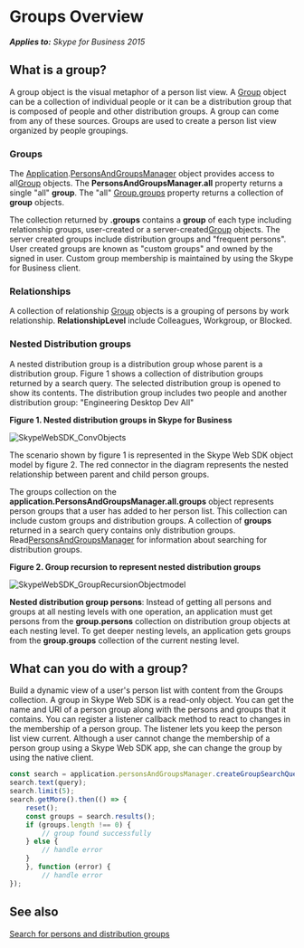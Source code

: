 
# Groups Overview


 _**Applies to:** Skype for Business 2015_

## What is a group?

A group object is the visual metaphor of a person list view. A <a href="http://officedev.github.io/skype-docs/Skype/WebSDK/model/api/interfaces/jcafe.group.html" target="">Group</a> object can be a collection of individual people or it can be a distribution group that is composed of people and other distribution groups. A group can come from any of these sources. Groups are used to create a person list view organized by people groupings.


### Groups

The <a href="http://officedev.github.io/skype-docs/Skype/WebSDK/model/api/interfaces/jcafe.application.html" target="">Application</a>.<a href="http://officedev.github.io/skype-docs/Skype/WebSDK/model/api/interfaces/jcafe.personsandgroupsmanager.html" target="">PersonsAndGroupsManager</a> object provides access to all<a href="http://officedev.github.io/skype-docs/Skype/WebSDK/model/api/interfaces/jcafe.group.html" target="">Group</a> objects. The **PersonsAndGroupsManager.all** property returns a single "all" **group**. The "all" <a href="http://officedev.github.io/skype-docs/Skype/WebSDK/model/api/interfaces/jcafe.group.html#groups" target="">Group.groups</a> property returns a collection of **group** objects.

The collection returned by **.groups** contains a **group** of each type including relationship groups, user-created or a server-created<a href="http://officedev.github.io/skype-docs/Skype/WebSDK/model/api/interfaces/jcafe.group.html" target="">Group</a> objects. The server created groups include distribution groups and "frequent persons". User created groups are known as "custom groups" and owned by the signed in user. Custom group membership is maintained by using the Skype for Business client.


### Relationships

A collection of relationship <a href="http://officedev.github.io/skype-docs/Skype/WebSDK/model/api/interfaces/jcafe.group.html" target="">Group</a> objects is a grouping of persons by work relationship. **RelationshipLevel** include Colleagues, Workgroup, or Blocked.


### Nested Distribution groups

A nested distribution group is a distribution group whose parent is a distribution group. Figure 1 shows a collection of distribution groups returned by a search query. The selected distribution group is opened to show its contents. The distribution group includes two people and another distribution group: "Engineering Desktop Dev All" 


**Figure 1. Nested distribution groups in Skype for Business**

![SkypeWebSDK_ConvObjects](../images/7bb0af54-be7a-4c3b-a41c-516b8e7bcd04.png) 

The scenario shown by figure 1 is represented in the Skype Web SDK object model by figure 2. The red connector in the diagram represents the nested relationship between parent and child person groups.

The groups collection on the **application.PersonsAndGroupsManager.all.groups** object represents person groups that a user has added to her person list. This collection can include custom groups and distribution groups. A collection of **groups** returned in a search query contains only distribution groups. Read<a href="http://officedev.github.io/skype-docs/Skype/WebSDK/model/api/interfaces/jcafe.personsandgroupsmanager.html" target="">PersonsAndGroupsManager</a> for information about searching for distribution groups.


**Figure 2. Group recursion to represent nested distribution groups**

![SkypeWebSDK_GroupRecursionObjectmodel](../images/98268a50-4d6f-4969-be93-2c7a81fe57a8.png) 

**Nested distribution group persons**: Instead of getting all persons and groups at all nesting levels with one operation, an application must get persons from the **group.persons** collection on distribution group objects at each nesting level. To get deeper nesting levels, an application gets groups from the **group.groups** collection of the current nesting level.


## What can you do with a group?

Build a dynamic view of a user's person list with content from the Groups collection. A group in Skype Web SDK is a read-only object. You can get the name and URI of a person group along with the persons and groups that it contains. You can register a listener callback method to react to changes in the membership of a person group. The listener lets you keep the person list view current. Although a user cannot change the membership of a person group using a Skype Web SDK app, she can change the group by using the native client.

```js        
const search = application.personsAndGroupsManager.createGroupSearchQuery();
search.text(query);
search.limit(5);
search.getMore().then(() => {
    reset();
    const groups = search.results();
    if (groups.length !== 0) {
        // group found successfully
    } else {
        // handle error
    }
    }, function (error) {
        // handle error
});
```


## See also

<a href="https://msdn.microsoft.com/skype/websdk/docs/ptcontactssearch" target="">Search for persons and distribution groups</a>

